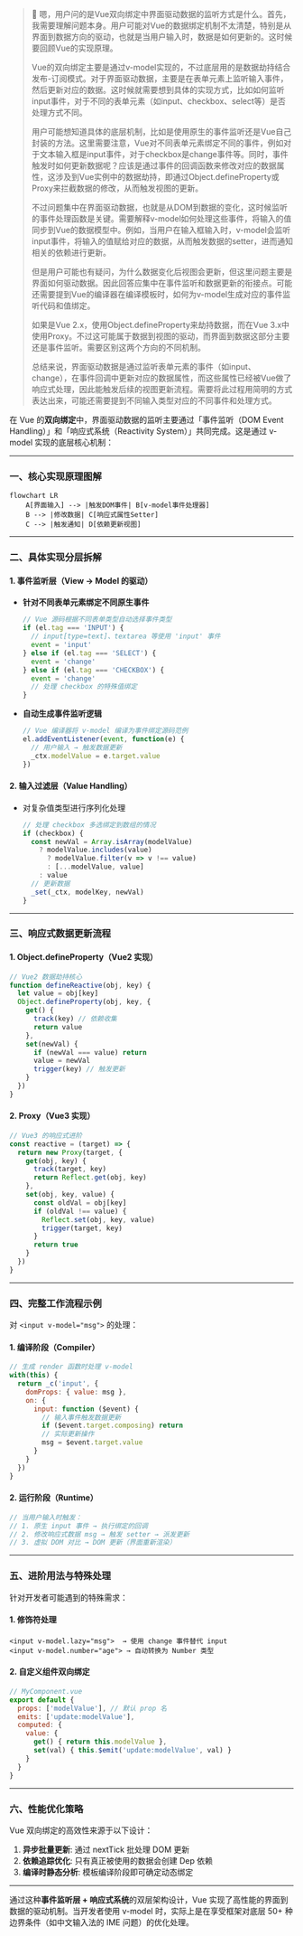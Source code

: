 > 💭 嗯，用户问的是Vue双向绑定中界面驱动数据的监听方式是什么。首先，我需要理解问题本身。用户可能对Vue的数据绑定机制不太清楚，特别是从界面到数据方向的驱动，也就是当用户输入时，数据是如何更新的。这时候要回顾Vue的实现原理。
>
> Vue的双向绑定主要是通过v-model实现的，不过底层用的是数据劫持结合发布-订阅模式。对于界面驱动数据，主要是在表单元素上监听输入事件，然后更新对应的数据。这时候就需要想到具体的实现方式，比如如何监听input事件，对于不同的表单元素（如input、checkbox、select等）是否处理方式不同。
>
> 用户可能想知道具体的底层机制，比如是使用原生的事件监听还是Vue自己封装的方法。这里需要注意，Vue对不同表单元素绑定不同的事件，例如对于文本输入框是input事件，对于checkbox是change事件等。同时，事件触发时如何更新数据呢？应该是通过事件的回调函数来修改对应的数据属性，这涉及到Vue实例中的数据劫持，即通过Object.defineProperty或Proxy来拦截数据的修改，从而触发视图的更新。
>
> 不过问题集中在界面驱动数据，也就是从DOM到数据的变化，这时候监听的事件处理函数是关键。需要解释v-model如何处理这些事件，将输入的值同步到Vue的数据模型中。例如，当用户在输入框输入时，v-model会监听input事件，将输入的值赋给对应的数据，从而触发数据的setter，进而通知相关的依赖进行更新。
>
> 但是用户可能也有疑问，为什么数据变化后视图会更新，但这里问题主要是界面如何驱动数据。因此回答应集中在事件监听和数据更新的衔接点。可能还需要提到Vue的编译器在编译模板时，如何为v-model生成对应的事件监听代码和值绑定。
>
> 如果是Vue 2.x，使用Object.defineProperty来劫持数据，而在Vue 3.x中使用Proxy。不过这可能属于数据到视图的驱动，而界面到数据这部分主要还是事件监听。需要区别这两个方向的不同机制。
>
> 总结来说，界面驱动数据是通过监听表单元素的事件（如input、change），在事件回调中更新对应的数据属性，而这些属性已经被Vue做了响应式处理，因此能触发后续的视图更新流程。需要将此过程用简明的方式表达出来，可能还需要提到不同输入类型对应的不同事件和处理方式。
>
> 



在 Vue 的**双向绑定**中，界面驱动数据的监听主要通过「事件监听（DOM Event Handling）」和「响应式系统（Reactivity System）」共同完成。这是通过 v-model 实现的底层核心机制：

---

### **一、核心实现原理图解**
```mermaid
flowchart LR
    A[界面输入] --> |触发DOM事件| B[v-model事件处理器]
    B --> |修改数据| C[响应式属性Setter]
    C --> |触发通知| D[依赖更新视图]
```

---

### **二、具体实现分层拆解**

#### 1. **事件监听层（View → Model 的驱动）**
- **针对不同表单元素绑定不同原生事件**
  ```javascript
  // Vue 源码根据不同表单类型自动选择事件类型
  if (el.tag === 'INPUT') {
    // input[type=text]、textarea 等使用 'input' 事件
    event = 'input'  
  } else if (el.tag === 'SELECT') {
    event = 'change'
  } else if (el.tag === 'CHECKBOX') {
    event = 'change'
    // 处理 checkbox 的特殊值绑定
  }
  ```

- **自动生成事件监听逻辑**
  ```javascript
  // Vue 编译器将 v-model 编译为事件绑定源码范例
  el.addEventListener(event, function(e) {
    // 用户输入 → 触发数据更新
    _ctx.modelValue = e.target.value
  })
  ```

#### 2. **输入过滤层（Value Handling）**
- 对复杂值类型进行序列化处理
  ```javascript
  // 处理 checkbox 多选绑定到数组的情况
  if (checkbox) {
    const newVal = Array.isArray(modelValue) 
      ? modelValue.includes(value) 
        ? modelValue.filter(v => v !== value) 
        : [...modelValue, value]
      : value
    // 更新数据
    _set(_ctx, modelKey, newVal)
  }
  ```

---

### **三、响应式数据更新流程**

#### 1. **Object.defineProperty（Vue2 实现）**
```javascript
// Vue2 数据劫持核心
function defineReactive(obj, key) {
  let value = obj[key]
  Object.defineProperty(obj, key, {
    get() {
      track(key) // 依赖收集
      return value
    },
    set(newVal) {
      if (newVal === value) return
      value = newVal
      trigger(key) // 触发更新
    }
  })
}
```

#### 2. **Proxy（Vue3 实现）**
```javascript
// Vue3 的响应式进阶
const reactive = (target) => {
  return new Proxy(target, {
    get(obj, key) {
      track(target, key)
      return Reflect.get(obj, key)
    },
    set(obj, key, value) {
      const oldVal = obj[key]
      if (oldVal !== value) {
        Reflect.set(obj, key, value)
        trigger(target, key) 
      }
      return true
    }
  })
}
```

---

### **四、完整工作流程示例**
对 `<input v-model="msg">` 的处理：

#### 1. **编译阶段（Compiler）**
```js
// 生成 render 函数时处理 v-model
with(this) {
  return _c('input', {
    domProps: { value: msg },
    on: {
      input: function ($event) {
        // 输入事件触发数据更新
        if ($event.target.composing) return
        // 实际更新操作
        msg = $event.target.value
      }
    }
  })
}
```

#### 2. **运行阶段（Runtime）**
```javascript
// 当用户输入时触发：
// 1. 原生 input 事件 → 执行绑定的回调
// 2. 修改响应式数据 msg → 触发 setter → 派发更新
// 3. 虚拟 DOM 对比 → DOM 更新（界面重新渲染）
```

---

### **五、进阶用法与特殊处理**
针对开发者可能遇到的特殊需求：

#### 1. **修饰符处理**
```vue
<input v-model.lazy="msg">  → 使用 change 事件替代 input 
<input v-model.number="age"> → 自动转换为 Number 类型
```

#### 2. **自定义组件双向绑定**
```javascript
// MyComponent.vue
export default {
  props: ['modelValue'], // 默认 prop 名
  emits: ['update:modelValue'],
  computed: {
    value: {
      get() { return this.modelValue },
      set(val) { this.$emit('update:modelValue', val) }
    }
  }
}
```

---

### **六、性能优化策略**
Vue 双向绑定的高效性来源于以下设计：
1. **异步批量更新**: 通过 nextTick 批处理 DOM 更新
2. **依赖追踪优化**: 只有真正被使用的数据会创建 Dep 依赖
3. **编译时静态分析**: 模板编译阶段即可确定动态绑定

---

通过这种**事件监听层 + 响应式系统**的双层架构设计，Vue 实现了高性能的界面到数据的驱动机制。当开发者使用 v-model 时，实际上是在享受框架对底层 50+ 种边界条件（如中文输入法的 IME 问题）的优化处理。
